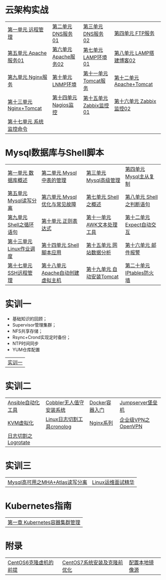 # 云架构实战

<table border="0">
    <tr>
        <td><a href="云架构实战/第一单元 远程管理/第一单元 远程管理.md">第一单元 远程管理</a></td>
		<td><a href="云架构实战/第二单元 DNS服务01/第二单元 DNS服务01.md">第二单元 DNS服务01</a></td>
        <td><a href="云架构实战/第三单元 DNS服务02/第三单元 DNS服务02.md">第三单元 DNS服务02</a></td>
        <td><a href="云架构实战/第四单元 FTP服务/第四单元 FTP服务.md">第四单元 FTP服务</a></td>
    </tr>
    <tr>
        <td><a href="云架构实战/第五单元 Apache服务01/第五单元 Apache服务01.md">第五单元 Apache服务01</a></td>
        <td><a href="云架构实战/第六单元 Apache服务02/第六单元 Apache服务02.md">第六单元 Apache服务02</a></td>
        <td><a href="云架构实战/第七单元 LAMP环境01/第七单元 LAMP环境01.md">第七单元 LAMP环境01</a></td>
        <td><a href="云架构实战/第八单元 LAMP搭建博客02/第八单元 LAMP搭建博客02.md">第八单元 LAMP搭建博客02</a></td>
    </tr>
	<tr>
        <td><a href="云架构实战/第九单元 Nginx服务/第九单元 Nginx服务.md">第九单元 Nginx服务</a></td>
        <td><a href="云架构实战/第十单元 LNMP环境/第十单元 LNMP环境.md">第十单元 LNMP环境</a></td>
        <td><a href="云架构实战/第十一单元 Tomcat服务/第十一单元 Tomcat服务.md">第十一单元 Tomcat服务</a></td>
        <td><a href="云架构实战/第十二单元 Apache+Tomcat/第十二单元 Apache+Tomcat.md">第十二单元 Apache+Tomcat</a></td>
    </tr>
	<tr>
        <td><a href="云架构实战/第十三单元 Nginx+Tomcat/第十三单元 Nginx+Tomcat.md">第十三单元 Nginx+Tomcat</a></td>
        <td><a href="云架构实战/第十四单元 Nagios监控/第十四单元 Nagios监控.md">第十四单元 Nagios监控</a></td>
        <td><a href="云架构实战/第十五单元 Zabbix监控01/第十五单元 Zabbix监控01.md">第十五单元 Zabbix监控01</a></td>
        <td><a href="云架构实战/第十六单元 Zabbix监控02/第十六单元 Zabbix监控02.md">第十六单元 Zabbix监控02</a></td>
    </tr>
	<tr>
        <td><a href="云架构实战/第十七单元 系统监控命令/第十七单元 系统监控命令.md">第十七单元 系统监控命令</a></td>
    </tr>
</table>



# Mysql数据库与Shell脚本

<table border="0">
    <tr>
        <td><a href="数据库与脚本技术/第一单元 数据库概述/第一单元 数据库概述.md">第一单元 数据库概述</a></td>
		<td><a href="数据库与脚本技术/第二单元 Mysql中表的管理/第二单元 Mysql中表的管理.md">第二单元 Mysql中表的管理</a></td>
        <td><a href="数据库与脚本技术/第三单元 Mysql高级管理/第三单元 Mysql高级管理.md">第三单元 Mysql高级管理</a></td>
        <td><a href="数据库与脚本技术/第四单元 Mysql主从复制/第四单元 Mysql主从复制.md">第四单元 Mysql主从复制</a></td>
    </tr>
    <tr>
        <td><a href="数据库与脚本技术/第五单元 Mysql读写分离/第五单元 Mysql读写分离.md">第五单元 Mysql读写分离</a></td>
        <td><a href="数据库与脚本技术/第六单元 Mysql优化与常见故障/第六单元 Mysql优化与常见故障.md">第六单元 Mysql优化与常见故障</a></td>
        <td><a href="数据库与脚本技术/第七单元 Shell之概述/第七单元 Shell之概述.md">第七单元 Shell之概述</a></td>
        <td><a href="数据库与脚本技术/第八单元 Shell之判断语句/第八单元 Shell之判断语句.md">第八单元 Shell之判断语句</a></td>
    </tr>
	<tr>
        <td><a href="数据库与脚本技术/第九单元 Shell之循环语句/第九单元 Shell之循环语句.md">第九单元 Shell之循环语句</a></td>
        <td><a href="数据库与脚本技术/第十单元 正则表达式/第十单元 正则表达式.md">第十单元 正则表达式</a></td>
        <td><a href="数据库与脚本技术/第十一单元 AWK文本处理工具/第十一单元 AWK文本处理工具.md">第十一单元 AWK文本处理工具</a></td>
        <td><a href="数据库与脚本技术/第十二单元 Expect自动交互/第十二单元 Expect自动交互.md">第十二单元 Expect自动交互</a></td>
    </tr>
	<tr>
        <td><a href="数据库与脚本技术/第十三单元 Linux作业调度/第十三单元 Linux作业调度.md">第十三单元 Linux作业调度</a></td>
        <td><a href="数据库与脚本技术/第十四单元 Shell脚本应用/第十四单元 Shell脚本应用.md">第十四单元 Shell脚本应用</a></td>
        <td><a href="数据库与脚本技术/第十五单元 网站数据分析/第十五单元 网站数据分析.md">第十五单元 网站数据分析</a></td>
        <td><a href="数据库与脚本技术/第十六单元 邮件报警/第十六单元 邮件报警.md">第十六单元 邮件报警</a></td>
    </tr>
	<tr>
        <td><a href="数据库与脚本技术/第十七单元 SSH远程管理/第十七单元 SSH远程管理.md">第十七单元 SSH远程管理</a></td>
		<td><a href="数据库与脚本技术/第十八单元 Apache自动创建虚拟主机/第十八单元 Apache自动创建虚拟主机.md">第十八单元 Apache自动创建虚拟主机</a></td>
		<td><a href="数据库与脚本技术/第十九单元 自动安装Tomcat/第十九单元 自动安装Tomcat.md">第十九单元 自动安装Tomcat</a></td>
		<td><a href="数据库与脚本技术/第二十单元 IPtables防火墙/第二十单元 IPtables防火墙.md">第二十单元 IPtables防火墙</a></td>
    </tr>
</table>



# 实训一

- 基础知识的回顾；
- Supervisor管理集群；
- NFS共享存储；
- Rsync+Crond实现定时备份；
- NTP时间同步
- YUM仓库配置

<table border="0">
    <tr>
        <td><a href="实训一/实训一.md">实训一</a></td>
</table>



# 实训二

<table border="0">
    <tr>
        <td><a href="实训二/Ansible自动化工具.md">Ansible自动化工具</a></td>
        <td><a href="实训二/Cobbler无人值守安装系统.md">Cobbler无人值守安装系统</a></td>
        <td><a href="实训二/Docker容器入门.md">Docker容器入门</a></td>
        <td><a href="实训二/Jumpserver堡垒机.md">Jumpserver堡垒机</a></td>
    </tr>
    <tr>
        <td><a href="实训二/KVM虚拟化.md">KVM虚拟化</a></td>
        <td><a href="实训二/Linux日志切割工具cronolog.md">Linux日志切割工具cronolog</a></td>
        <td><a href="实训二/Nginx系列.md">Nginx系列</a></td>
        <td><a href="实训二/企业级VPN之OpenVPN.md">企业级VPN之OpenVPN</a></td>
    </tr>
    <tr>
        <td><a href="实训二/日志切割之Logrotate.md">日志切割之Logrotate</a></td>
    </tr>
</table>



# 实训三

<table border="0">
    <tr>
        <td><a href="实训三/Mysql高可用之MHA+Atlas.md">Mysql高可用之MHA+Atlas读写分离</a></td>
        <td><a href="实训三/Linux运维面试精华.md">Linux运维面试精华</a></td>
    </tr>
</table>



# Kubernetes指南

<table border="0">
    <tr>
        <td><a href="第一章 Kubernetes容器集群管理.md">第一章 Kubernetes容器集群管理</a></td>
    </tr>
</table>





# 附录

<table border="0">
    <tr>
        <td><a href="云架构实战/附录/CentOS6克隆虚机的前提.md">CentOS6克隆虚机的前提</a></td>
		<td><a href="云架构实战/附录/CentOS7系统安装及克隆前优化.md">CentOS7系统安装及克隆前优化</a></td>
        <td><a href="云架构实战/附录/配置本地镜像源.md">配置本地镜像源</a></td>
    </tr>
</table>